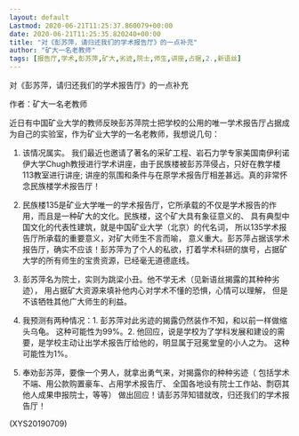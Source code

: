 ```yaml
---
layout: default
Lastmod: 2020-06-21T11:25:37.860079+00:00
date: 2020-06-21T11:25:35.820240+00:00
title: "对《彭苏萍，请归还我们的学术报告厅》的一点补充"
author: "矿大一名老教师"
tags: [报告厅,学术,彭苏萍,矿大,劣迹,院士,师生,讲座,占据,2.,新语丝]
---
```


对《彭苏萍，请归还我们的学术报告厅》的一点补充

作者：矿大一名老教师

近日有中国矿业大学的教师反映彭苏萍院士把学校的公用的唯一学术报告厅占据成为自己的实验室，作为矿业大学的一名老教师，我想说几句：

1. 该情况属实。 我们最近也邀请了著名的采矿工程、岩石力学专家美国南伊利诺伊大学Chugh教授进行学术讲座，由于民族楼被彭苏萍侵占，只好在教学楼113教室进行讲座; 讲座的氛围和条件与在原学术报告厅相差甚远。真的非常怀念民族楼学术报告厅！

2. 民族楼135是矿业大学唯一的学术报告厅，它所承载的不仅是学术报告的作用，而且是一种矿大的文化。民族楼，这个矿大具有象征意义的、 具有典型中国文化的代表性建筑，就是中国矿业大学（北京）的代名词， 所以135学术报告厅所承载的重要意义，对矿大师生不言而喻， 意义重大。彭苏萍占据该学术报告厅，确实不应该！彭苏萍为了个人的私欲，打着学术科研的旗号，占据矿大学的所有师生的宝贵资源，已经毫无道德底线。

3. 彭苏萍名为院士，实则为跳梁小丑。他不学无术（见新语丝揭露的其种种劣迹）， 用占据矿大资源来填补他内心对学术不懂的恐惧，心情可以理解， 但是不该牺牲其他广大师生的利益。

4. 我预测有两种情况：1. 彭苏萍对此劣迹的揭露仍然装作不知，和以前一样做缩头乌龟。 这种可能性为99%。2. 他回应，说是学校为了学科发展和建设的需要，是学校主动让出学术报告厅给他的，明显属于冠冕堂皇的小人之为。 这种可能性为1%。

5. 奉劝彭苏萍，要像一个男人，就拿出勇气来，对揭露你的种种劣迹（ 包括学术不端、用公款购置豪车、占用学术报告厅、 全国各地设有院士工作站、剽窃其他人成果申报院士，等等） 做出回应！请彭苏萍知错就改，归还我们的学术报告厅！

(XYS20190709)

